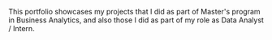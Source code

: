 This portfolio showcases my projects that I did as part of Master's program in Business Analytics, and also those I did as part of my role as Data Analyst / Intern.
